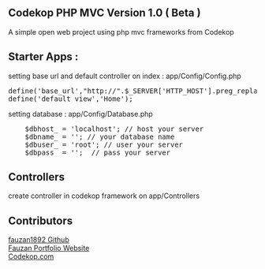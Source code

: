 ## Codekop PHP MVC Version 1.0 ( Beta )
A simple open web project using php mvc frameworks from Codekop 

## Starter Apps :
setting base url and default controller on index : app/Config/Config.php

<pre>
define('base_url',"http://".$_SERVER['HTTP_HOST'].preg_replace('@/+$@','',dirname($_SERVER['SCRIPT_NAME'])).'/'); 
define('default_view','Home');
</pre>

setting database : app/Config/Database.php

<pre>
    $dbhost_ = 'localhost'; // host your server
    $dbname_ = ''; // your database name
    $dbuser_ = 'root'; // user your server
    $dbpass_ = '';  // pass your server
</pre>

## Controllers

create controller in codekop framework on app/Controllers

## Contributors

<a href="https://github.com/fauzan1892" target="_blank"> fauzan1892 Github</a>
<br/>
<a href="https://fauzan.codekop.com/" target="_blank"> Fauzan Portfolio Website</a>
<br/>
<a href="https://www.codekop.com/" target="_blank"> Codekop.com</a>




